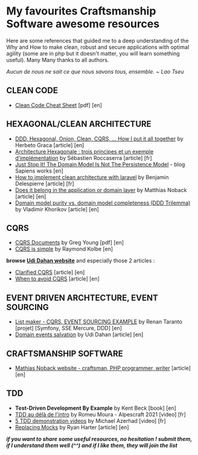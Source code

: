 # __My favourites Craftsmanship Software awesome resources__

Here are some references that guided me to a deep understanding of the Why and How to make clean, robust and secure applications with optimal agility (some are in php but it doesn't matter, you will learn something useful). Many Many thanks to all authors.

_Aucun de nous ne sait ce que nous savons tous, ensemble. ~ Lao Tseu_

## CLEAN CODE
- [Clean Code Cheat Sheet](https://www.planetgeek.ch/wp-content/uploads/2014/11/Clean-Code-V2.4.pdf) [pdf] [en]

## HEXAGONAL/CLEAN ARCHITECTURE
- [DDD, Hexagonal, Onion, Clean, CQRS, … How I put it all together](https://herbertograca.com/2017/11/16/explicit-architecture-01-ddd-hexagonal-onion-clean-cqrs-how-i-put-it-all-together/) by Herbeto Graca [article] [en]
- [Architecture Hexagonale : trois principes et un exemple d’implémentation](https://blog.octo.com/architecture-hexagonale-trois-principes-et-un-exemple-dimplementation) by Sébastien Roccaserra [article] [fr]
- [Just Stop It! The Domain Model Is Not The Persistence Model](https://blog.sapiensworks.com/post/2012/04/07/Just-Stop-It!-The-Domain-Model-Is-Not-The-Persistence-Model.aspx) - blog Sapiens works [en]
- [How to implement clean architecture with laravel](https://dev.to/bdelespierre/how-to-implement-clean-architecture-with-laravel-2f2i) by Benjamin Delespierre [article] [fr]
- [Does it belong in the application or domain layer](https://matthiasnoback.nl/2021/02/does-it-belong-in-the-application-or-domain-layer/) by Matthias Noback [article] [en]
- [Domain model purity vs. domain model completeness (DDD Trilemma)](https://enterprisecraftsmanship.com/posts/domain-model-purity-completeness/) by Vladimir Khorikov [article] [en]


## CQRS
- [CQRS Documents](https://cqrs.files.wordpress.com/2010/11/cqrs_documents.pdf) by Greg Young [pdf] [en]
- [CQRS is simple](https://gist.github.com/raykolbe/5623035) by Raymond Kolbe [en]

__browse [Udi Dahan website](https://udidahan.com/)__ and especially those 2 articles :
- [Clarified CQRS](https://udidahan.com/2009/12/09/clarified-cqrs/) [article] [en]
- [When to avoid CQRS](https://udidahan.com/2011/04/22/when-to-avoid-cqrs/) [article] [en]

## EVENT DRIVEN ARCHTECTURE, EVENT SOURCING
- [List maker - CQRS, EVENT SOURCING EXAMPLE](https://github.com/renan-taranto/cqrs-event-sourcing-example) by Renan Taranto [projet] [Symfony, SSE Mercure, DDD] [en]
- [Domain events salvation](https://udidahan.com/2009/06/14/domain-events-salvation/) by Udi Dahan [article] [en]

## CRAFTSMANSHIP SOFTWARE
- [Mathias Noback website - craftsman, PHP programmer, writer](https://matthiasnoback.nl/) [article] [en]

## TDD
- __Test-Driven Development By Example__ by Kent Beck [book] [en]
- [TDD au délà de l'intro](https://youtu.be/RlkgetzDenI) by Romeu Moura - Alpescraft 2021 [video] [fr]
- [5 TDD demonstration videos](https://www.youtube.com/channel/UCdcsr2L2WC0OON39Ar3hBKQ/videos) by Michael Azerhad [video] [fr]
- [Replacing Mocks](https://ryanharter.com/blog/2020/06/replacing-mocks/) by Ryan Harter [article] [en]


___if you want to share some useful resources, no hesitation ! submit them, if I understand them well (^^) and if I like them, they will join the list___
